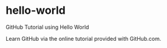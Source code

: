 # hello-world
GitHub Tutorial using Hello World

Learn GitHub via the online tutorial provided with GitHub.com. 
